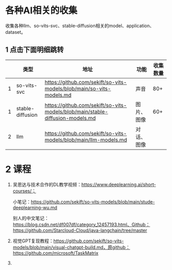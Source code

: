 # 各种AI相关的收集
收集各种llm、so-vits-svc、stable-diffusion相关的model、application、dataset。



## 1 点击下面明细跳转

|      | 类型             | 地址                                                         | 功能       | 收集数量 |
| ---- | ---------------- | ------------------------------------------------------------ | ---------- | -------- |
| 1    | so-vits-svc      | https://github.com/sekift/so-vits-models/blob/main/so-vits-models.md | 声音       | 80+      |
| 1    | stable-diffusion | https://github.com/sekift/so-vits-models/blob/main/stable-diffusion-models.md | 图片、图像 | 60+      |
| 2    | llm              | https://github.com/sekift/so-vits-models/blob/main/llm-models.md | 对话、图像 |          |

# 2 课程

1. 吴恩达与技术合作的DL教学视频：https://www.deeplearning.ai/short-courses/；

   小笔记：https://github.com/sekift/so-vits-models/blob/main/stude-deeplearning-wu.md

   别人的中文笔记：https://blog.csdn.net/df007df/category_12457193.html、Github：https://github.com/Starcloud-Cloud/java-langchain/tree/master

2. 视觉GPT复现教程：https://github.com/sekift/so-vits-models/blob/main/visual-chatgpt-build.md，原github：https://github.com/microsoft/TaskMatrix

3. 